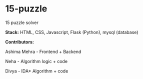 # 15-puzzle
15 puzzle solver


**Stack:** HTML, CSS, Javascript, Flask (Python), mysql (database)

**Contributors:**

Ashima Mehra - Frontend + Backend


Neha - Algorithm logic + code


Divya - IDA* Algorithm + code


